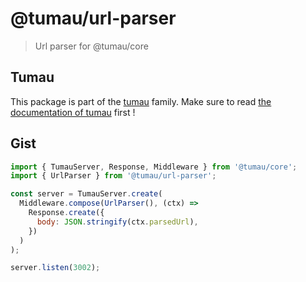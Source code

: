 <!-- This file has been generated by the norm script -->

# @tumau/url-parser

> Url parser for @tumau/core

## Tumau

This package is part of the [tumau](https://github.com/etienne-dldc/tumau) family. Make sure to read [the documentation of tumau](https://github.com/etienne-dldc/tumau) first !

## Gist

```js
import { TumauServer, Response, Middleware } from '@tumau/core';
import { UrlParser } from '@tumau/url-parser';

const server = TumauServer.create(
  Middleware.compose(UrlParser(), (ctx) =>
    Response.create({
      body: JSON.stringify(ctx.parsedUrl),
    })
  )
);

server.listen(3002);
```
